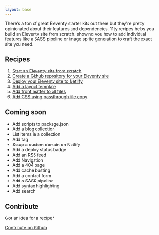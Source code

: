 ```yaml
---
layout: base
---
```


There's a ton of great Eleventy starter kits out there but they're pretty opinionated about their features and dependencies. 11ty.recipes helps you build an Eleventy site from scratch, showing you how to add individual features like a SASS pipeline or image sprite generation to craft the exact site you need.

## Recipes

1. [Start an Eleventy site from scratch](/recipes/start-an-eleventy-site-from-scratch/)
2. [Create a Github repository for your Eleventy site](/recipes/create-a-github-repository-for-your-eleventy-site/)
3. [Deploy your Eleventy site to Netlify](/recipes/deploy-your-eleventy-site-to-netlify/)
4. [Add a layout template](/recipes/add-a-layout-template/)
5. [Add front matter to all files](/recipes/add-front-matter-to-all-files-in-a-directory)
6. [Add CSS using passthrough file copy](/recipes/add-css-using-passthrough-file-copy/)

## Coming soon

* Add scripts to package.json
* Add a blog collection
* List items in a collection
* Add tag
* Setup a custom domain on Netlify
* Add a deploy status badge
* Add an RSS feed
* Add Navigation
* Add a 404 page
* Add cache busting
* Add a contact form
* Add a SASS pipeline
* Add syntax highlighting
* Add search

## Contribute

Got an idea for a recipe?

[Contribute on Github](https://github.com/peruvianidol/11ty-recipes)
